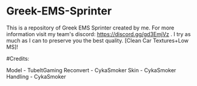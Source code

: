 # Greek-EMS-Sprinter
This is a repository of Greek EMS Sprinter created by me. For more information visit my team's discord: https://discord.gg/gd3EmjVz . I try as much as I can to preserve you the best quality. [Clean Car Textures+Low MS]!

#Credits:

Model - TubeltGaming
Reconvert - CykaSmoker
Skin - CykaSmoker
Handling - CykaSmoker
